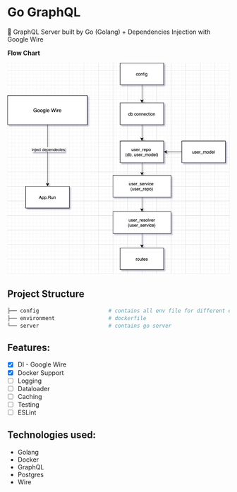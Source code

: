 # Go GraphQL

🚀 GraphQL Server built by Go (Golang) + Dependencies Injection with Google Wire

**Flow Chart**

![flowchart](graphql-go.jpg)

## Project Structure

```bash
├── config                      # contains all env file for different environments
├── environment                 # dockerfile
└── server                      # contains go server
```

## Features:

- [x] DI - Google Wire
- [x] Docker Support
- [ ] Logging
- [ ] Dataloader
- [ ] Caching
- [ ] Testing
- [ ] ESLint

## Technologies used:

- Golang
- Docker
- GraphQL
- Postgres
- Wire
